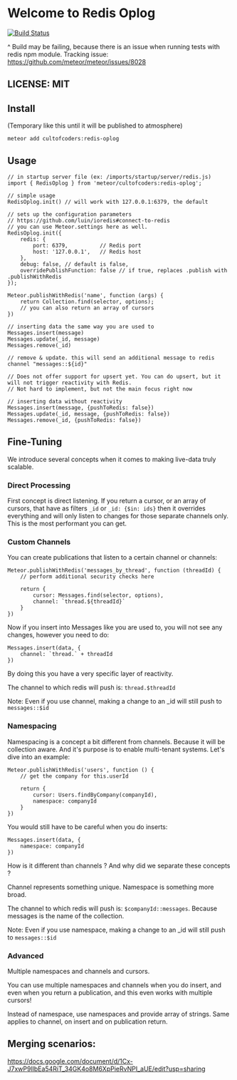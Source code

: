Welcome to Redis Oplog
======================

[![Build Status](https://api.travis-ci.org/cult-of-coders/redis-oplog.svg?branch=master)](https://travis-ci.org/cult-of-coders/redis-oplog)

^ Build may be failing, because there is an issue when running tests with redis npm module.
Tracking issue: https://github.com/meteor/meteor/issues/8028

## LICENSE: MIT

## Install
(Temporary like this until it will be published to atmosphere)

```
meteor add cultofcoders:redis-oplog
```

## Usage

```
// in startup server file (ex: /imports/startup/server/redis.js)
import { RedisOplog } from 'meteor/cultofcoders:redis-oplog';

// simple usage
RedisOplog.init() // will work with 127.0.0.1:6379, the default

// sets up the configuration parameters 
// https://github.com/luin/ioredis#connect-to-redis
// you can use Meteor.settings here as well.
RedisOplog.init({
    redis: {
        port: 6379,          // Redis port
        host: '127.0.0.1',   // Redis host
    },
    debug: false, // default is false,
    overridePublishFunction: false // if true, replaces .publish with .publishWithRedis
});
```

```
Meteor.publishWithRedis('name', function (args) {
    return Collection.find(selector, options);
    // you can also return an array of cursors
})
```

```
// inserting data the same way you are used to
Messages.insert(message)
Messages.update(_id, message)
Messages.remove(_id)

// remove & update. this will send an additional message to redis channel "messages::${id}"

// Does not offer support for upsert yet. You can do upsert, but it will not trigger reactivity with Redis.
// Not hard to implement, but not the main focus right now

// inserting data without reactivity
Messages.insert(message, {pushToRedis: false})
Messages.update(_id, message, {pushToRedis: false})
Messages.remove(_id, {pushToRedis: false})

```

## Fine-Tuning

We introduce several concepts when it comes to making live-data truly scalable.

### Direct Processing

First concept is direct listening. If you return a cursor, or an array of cursors,
that have as filters `_id` or `_id: {$in: ids}` then it overrides everything and will only
listen to changes for those separate channels only. This is the most performant you can get.

### Custom Channels

You can create publications that listen to a certain channel or channels:
```
Meteor.publishWithRedis('messages_by_thread', function (threadId) {
    // perform additional security checks here
    
    return {
        cursor: Messages.find(selector, options),
        channel: `thread.${threadId}`
    }
})
```

Now if you insert into Messages like you are used to, you will not see any changes, however you need to do:
```
Messages.insert(data, {
    channel: `thread.` + threadId
})
```

By doing this you have a very specific layer of reactivity.

The channel to which redis will push is: `thread.$threadId`

Note: Even if you use channel, making a change to an _id will still push to `messages::$id`

### Namespacing

Namespacing is a concept a bit different from channels. Because it will be collection aware. And it's purpose is to enable
multi-tenant systems. Let's dive into an example:

```
Meteor.publishWithRedis('users', function () {
    // get the company for this.userId
    
    return {
        cursor: Users.findByCompany(companyId),
        namespace: companyId
    }
})
```

You would still have to be careful when you do inserts:
```
Messages.insert(data, {
    namespace: companyId
})
```

How is it different than channels ? And why did we separate these concepts ?

Channel represents something unique. Namespace is something more broad.

The channel to which redis will push is: `$companyId::messages`. Because messages is the name of the collection.

Note: Even if you use namespace, making a change to an _id will still push to `messages::$id`

### Advanced

Multiple namespaces and channels and cursors.

You can use multiple namespaces and channels when you do insert, and even when you return a publication, 
and this even works with multiple cursors!

Instead of namespace, use namespaces and provide array of strings. Same applies to channel, on insert and on publication return.

## Merging scenarios:

https://docs.google.com/document/d/1Cx-J7xwP9IlbEa54RiT_34GK4o8M6XpPieRvNPI_aUE/edit?usp=sharing
